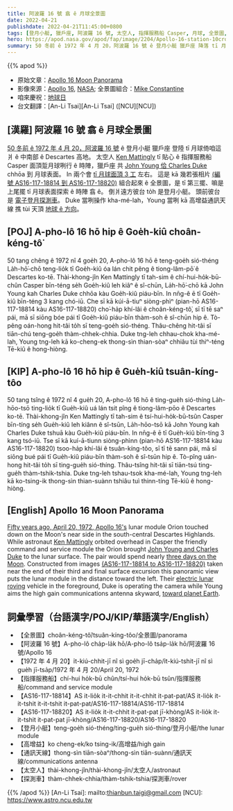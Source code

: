 ```yaml
---
title: 阿波羅 16 號 翕 ê 月球全景圖
date: 2022-04-21
publishdate: 2022-04-21T11:45:00+0800
tags: [登月小艇, 獵戶座, 阿波羅 16 號, 太空人, 指揮服務船 Casper, 月球, 全景圖, 探測車]
hero: https://apod.nasa.gov/apod/fap/image/2204/Apollo-16-station-10crop1110.jpg
summary: 50 冬前 ê 1972 年 4 月 20，阿波羅 16 號 ê 登月小艇 獵戶座 降落 tī 月球倚咱這爿 ê 中南部 ê Descartes 高地。
---
```


{{% apod %}}

- 原始文章：[Apollo 16 Moon Panorama](https://apod.nasa.gov/apod/ap220421.html)
- 影像來源：[Apollo 16](http://science.ksc.nasa.gov/history/apollo/apollo-16/apollo-16.html), [NASA](http://www.nasa.gov/); 全景圖組合：[Mike Constantine](http://moonpans.com/)
- 咱來慶祝：[地球日](https://nasa.6connex.com/event/NASAScience/NASA-at-Earth-Day/login)
- 台文翻譯：[An-Li Tsai][An-Li Tsai] ([NCU][NCU])

## [漢羅] 阿波羅 16 號 翕 ê 月球全景圖
[50 冬前 ê 1972 年 4 月 20，阿波羅 16 號][Fifty years ago, April 20, 1972, Apollo 16's] ê 登月小艇 獵戶座 登陸 tī 月球倚咱這爿 ê 中南部 ê Descartes 高地。
太空人 [Ken Mattingly][Ken Mattingly] tī 貼心 ê 指揮服務船 Casper 面頂踅月球咧行 ê 時陣，獵戶座 共 [John Young 佮 Charles Duke][John Young and Charles Duke] chhōa 到 月球表面。
In 兩个會 [tī 月球面頂 3 工][three days on the Moon] 左右。
這是 kā 幾若張相片 [(編號 AS16-117-18814 到 AS16-117-18820)][(AS16-117-18814 to AS16-117-18820)] 組合起來 ê 全景圖，是 tī 第三擺、嘛是上尾擺 tī 月球表面探索 ê 時陣 翕 ê。
倒爿遠方彼台 to̍h 是登月小艇。
頭前彼台是 [電子登月探測車][electric lunar roving]。
Duke 當咧操作 kha-mé-lah，Young 當咧 kā 高增益通訊天線 撨 tùi 天頂 [地球 ê 方向][toward planet Earth t]。


## [POJ] A-pho-lô 16 hō hip ê Goe̍h-kiû choân-kéng-tô͘
50 tang chêng ê 1972 nî 4 goe̍h 20, A-pho-lô 16 hō ê teng-goe̍h sió-théng La̍h-hō͘-chō teng-lio̍k tī Goe̍h-kiû óa lán chit pêng ê tiong-lâm-pō͘ ê Descartes ko-tē.
Thài-khong-jîn Ken Mattingly tī tah-sim ê chí-hui-ho̍k-bū-chûn Casper bīn-téng se̍h Goe̍h-kiû leh kiâⁿ ê sî-chūn, La̍h-hō͘-chō kā John Young kah Charles Duke chhōa kàu Goe̍h-kiû piáu-bīn.
In nn̄g-ê ē tī Goe̍h-kiû bīn-téng 3 kang chó-iū.
Che sī kā kúi-ā-tiuⁿ siòng-phìⁿ (pian-hō AS16-117-18814 kàu AS16-117-18820) cho͘-ha̍p khí-lâi ê choân-kéng-tô͘, sī tī tē saⁿ pái, mā sī siōng bóe pái tī Goe̍h-kiû piáu-bīn thàm-soh ê sî-chūn hip ê.
Tò-pêng oán-hong hit-tâi to̍h sī teng-goe̍h sió-théng.
Thâu-chêng hit-tâi sī tiān-chú teng-goe̍h thàm-chhek-chhia.
Duke tng-leh chhau-chok kha-mé-lah, Young tng-leh kā ko-cheng-ek thong-sìn thian-sòaⁿ chhiâu tùi thiⁿ-téng Tē-kiû ê hong-hiòng.

## [KIP] A-pho-lô 16 hō hip ê Gue̍h-kiû tsuân-kíng-tôo
50 tang tsîng ê 1972 nî 4 gue̍h 20, A-pho-lô 16 hō ê ting-gue̍h sió-thíng La̍h-hōo-tsō ting-lio̍k tī Gue̍h-kiû uá lán tsit pîng ê tiong-lâm-pōo ê Descartes ko-tē.
Thài-khong-jîn Ken Mattingly tī tah-sim ê tsí-hui-ho̍k-bū-tsûn Casper bīn-tíng se̍h Gue̍h-kiû leh kiânn ê sî-tsūn, La̍h-hōo-tsō kā John Young kah Charles Duke tshuā kàu Gue̍h-kiû piáu-bīn.
In nn̄g-ê ē tī Gue̍h-kiû bīn-tíng 3 kang tsó-iū.
Tse sī kā kuí-ā-tiunn siòng-phìnn (pian-hō AS16-117-18814 kàu AS16-117-18820) tsoo-ha̍p khí-lâi ê tsuân-kíng-tôo, sī tī tē sann pái, mā sī siōng bué pái tī Gue̍h-kiû piáu-bīn thàm-soh ê sî-tsūn hip ê.
Tò-pîng uán-hong hit-tâi to̍h sī ting-gue̍h sió-thíng.
Thâu-tsîng hit-tâi sī tiān-tsú ting-gue̍h thàm-tshik-tshia.
Duke tng-leh tshau-tsok kha-mé-lah, Young tng-leh kā ko-tsing-ik thong-sìn thian-suànn tshiâu tuì thinn-tíng Tē-kiû ê hong-hiòng.

## [English] Apollo 16 Moon Panorama

[Fifty years ago, April 20, 1972, Apollo 16's][Fifty years ago, April 20, 1972, Apollo 16's] lunar module Orion touched down on the Moon's near side in the south-central Descartes Highlands.
While astronaut [Ken Mattingly][Ken Mattingly] orbited overhead in Casper the friendly command and service module the Orion brought [John Young and Charles Duke][John Young and Charles Duke] to the lunar surface.
The pair would spend nearly [three days on the Moon][three days on the Moon].
Constructed from images [(AS16-117-18814 to AS16-117-18820)][(AS16-117-18814 to AS16-117-18820)] taken near the end of their third and final surface excursion this panoramic view puts the lunar module in the distance toward the left.
Their [electric lunar roving][electric lunar roving] vehicle in the foreground, Duke is operating the camera while Young aims the high gain communications antenna skyward, [toward planet Earth][toward planet Earth e].

## 詞彙學習（台語漢字/POJ/KIP/華語漢字/English）
- 【全景圖】choân-kéng-tô͘/tsuân-kíng-tôo/全景圖/panorama
- 【阿波羅 16 號】A-pho-lô cha̍p-la̍k hō/A-pho-lô tsa̍p-la̍k hō/阿波羅 16 號/Apollo 16
- 【1972 年 4 月 20】i̍t-kiú-chhit-jī nî sì goe̍h jī-cha̍p/i̍t-kiú-tshit-jī nî sì gue̍h jī-tsa̍p/1972 年 4 月 20/April 20, 1972
- 【指揮服務船】chí-hui ho̍k-bū chûn/tsí-hui ho̍k-bū tsûn/指揮服務船/command and service module
- 【AS16-117-18814】AS it-lio̍k it-it-chhit it-it-chhit it-pat-pat/AS it-lio̍k it-it-tshit it-it-tshit it-pat-pat/AS16-117-18814/AS16-117-18814
- 【AS16-117-18820】AS it-lio̍k it-it-chhit it-pat-pat jī-khòng/AS it-lio̍k it-it-tshit it-pat-pat jī-khòng/AS16-117-18820/AS16-117-18820
- 【登月小艇】teng-goe̍h sió-théng/ting-gue̍h sió-thíng/登月小艇/the lunar module
- 【高增益】ko cheng-ek/ko tsing-ik/高增益/high gain
- 【通訊天線】thong-sìn tiān-sòaⁿ/thong-sìn tiān-suànn/通訊天線/communications antenna
- 【太空人】thài-khong-jîn/thài-khong-jîn/太空人/astronaut
- 【探測車】thàm-chhek-chhia/thàm-tshik-tshia/探測車/rover


{{% /apod %}}
[An-Li Tsai]: mailto:thianbun.taigi@gmail.com
[NCU]: https://www.astro.ncu.edu.tw

[copyright]: https://apod.nasa.gov/apod/fap/lib/about_apod.html#srapply

[Fifty years ago, April 20, 1972, Apollo 16's]:https://en.wikipedia.org/wiki/Apollo_16
[Ken Mattingly]:https://en.wikipedia.org/wiki/Apollo_16#/media/File:Apollo_16_crew.jpg
[John Young and Charles Duke]:https://en.wikipedia.org/wiki/Apollo_16#/media/File:Apollo_16_crew.jpg
[three days on the Moon]:https://www.hq.nasa.gov/alsj/a16/a16.html
[(AS16-117-18814 to AS16-117-18820)]:https://www.hq.nasa.gov/alsj/a16/images16.html#M117
[electric lunar roving]:https://apod.nasa.gov/apod/ap130129.html
[toward planet Earth e]:https://apod.nasa.gov/apod/ap210429.html
[toward planet Earth t]:https://apod.tw/daily/20210429/
